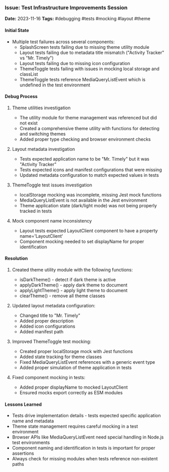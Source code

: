 ### Issue: Test Infrastructure Improvements Session
**Date:** 2023-11-16
**Tags:** #debugging #tests #mocking #layout #theme

#### Initial State
- Multiple test failures across several components:
  - SplashScreen tests failing due to missing theme utility module
  - Layout tests failing due to metadata title mismatch ("Activity Tracker" vs "Mr. Timely")
  - Layout tests failing due to missing icon configuration
  - ThemeToggle tests failing with issues in mocking local storage and classList
  - ThemeToggle tests reference MediaQueryListEvent which is undefined in the test environment

#### Debug Process
1. Theme utilities investigation
   - The utility module for theme management was referenced but did not exist
   - Created a comprehensive theme utility with functions for detecting and switching themes
   - Added proper type checking and browser environment checks

2. Layout metadata investigation
   - Tests expected application name to be "Mr. Timely" but it was "Activity Tracker"
   - Tests expected icons and manifest configurations that were missing
   - Updated metadata configuration to match expected values in tests

3. ThemeToggle test issues investigation
   - localStorage mocking was incomplete, missing Jest mock functions
   - MediaQueryListEvent is not available in the Jest environment
   - Theme application state (dark/light mode) was not being properly tracked in tests

4. Mock component name inconsistency
   - Layout tests expected LayoutClient component to have a property name='LayoutClient'
   - Component mocking needed to set displayName for proper identification

#### Resolution
1. Created theme utility module with the following functions:
   - isDarkTheme() - detect if dark theme is active
   - applyDarkTheme() - apply dark theme to document
   - applyLightTheme() - apply light theme to document
   - clearTheme() - remove all theme classes

2. Updated layout metadata configuration:
   - Changed title to "Mr. Timely"
   - Added proper description
   - Added icon configurations
   - Added manifest path

3. Improved ThemeToggle test mocking:
   - Created proper localStorage mock with Jest functions
   - Added state tracking for theme classes
   - Fixed MediaQueryListEvent references with a generic event type
   - Added proper simulation of theme application in tests

4. Fixed component mocking in tests:
   - Added proper displayName to mocked LayoutClient
   - Ensured mocks export correctly as ESM modules

#### Lessons Learned
- Tests drive implementation details - tests expected specific application name and metadata
- Theme state management requires careful mocking in a test environment
- Browser APIs like MediaQueryListEvent need special handling in Node.js test environments
- Component naming and identification in tests is important for proper assertions
- Always check for missing modules when tests reference non-existent paths
